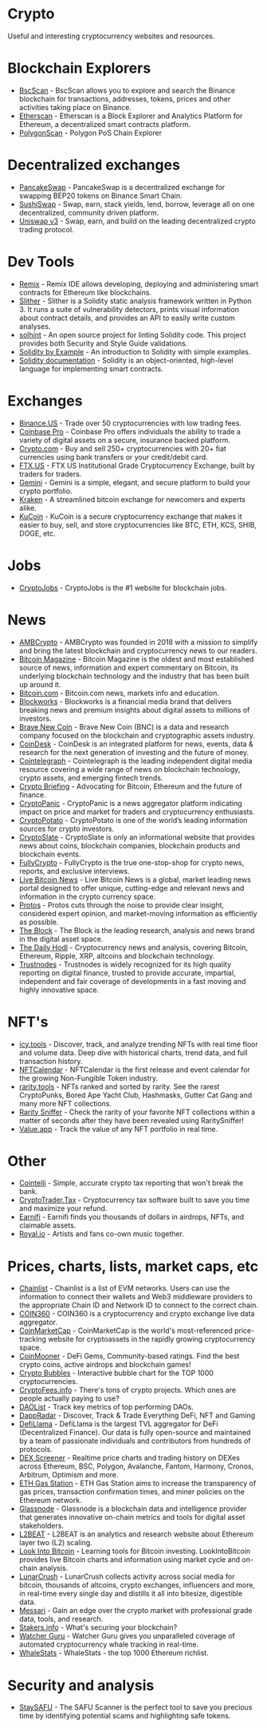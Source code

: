 # Crypto
Useful and interesting cryptocurrency websites and resources.

# Blockchain Explorers
* [BscScan](https://www.bscscan.com/) - BscScan allows you to explore and search the Binance blockchain for transactions, addresses, tokens, prices and other activities taking place on Binance.
* [Etherscan](https://etherscan.io/) - Etherscan is a Block Explorer and Analytics Platform for Ethereum, a decentralized smart contracts platform.
* [PolygonScan](https://polygonscan.com/) - Polygon PoS Chain Explorer

# Decentralized exchanges
* [PancakeSwap](https://pancakeswap.finance/) - PancakeSwap is a decentralized exchange for swapping BEP20 tokens on Binance Smart Chain.
* [SushiSwap](https://sushi.com/) - Swap, earn, stack yields, lend, borrow, leverage all on one decentralized, community driven platform.
* [Uniswap v3](https://app.uniswap.org/#/swap?chain=mainnet) - Swap, earn, and build on the leading decentralized crypto trading protocol.

# Dev Tools
* [Remix](https://remix.ethereum.org/) - Remix IDE allows developing, deploying and administering smart contracts for Ethereum like blockchains.
* [Slither](https://github.com/crytic/slither) - Slither is a Solidity static analysis framework written in Python 3. It runs a suite of vulnerability detectors, prints visual information about contract details, and provides an API to easily write custom analyses.
* [solhint](https://protofire.github.io/solhint/) - An open source project for linting Solidity code. This project provides both Security and Style Guide validations.
* [Solidity by Example](https://solidity-by-example.org/) - An introduction to Solidity with simple examples.
* [Solidity documentation](https://docs.soliditylang.org/) - Solidity is an object-oriented, high-level language for implementing smart contracts.

# Exchanges
* [Binance.US](https://www.binance.us/en/home) - Trade over 50 cryptocurrencies with low trading fees.
* [Coinbase Pro](https://pro.coinbase.com/) - Coinbase Pro offers individuals the ability to trade a variety of digital assets on a secure, insurance backed platform.
* [Crypto.com](https://crypto.com/us/) - Buy and sell 250+ cryptocurrencies with 20+ fiat currencies using bank transfers or your credit/debit card.
* [FTX.US](https://ftx.us/) - FTX US Institutional Grade Cryptocurrency Exchange, built by traders for traders.
* [Gemini](https://www.gemini.com/) - Gemini is a simple, elegant, and secure platform to build your crypto portfolio.
* [Kraken](https://www.kraken.com/en-us/) - A streamlined bitcoin exchange for newcomers and experts alike.
* [KuCoin](https://www.kucoin.com/) - KuCoin is a secure cryptocurrency exchange that makes it easier to buy, sell, and store cryptocurrencies like BTC, ETH, KCS, SHIB, DOGE, etc.

# Jobs
* [CryptoJobs](https://crypto.jobs/) - CryptoJobs is the #1 website for blockchain jobs. 

# News
* [AMBCrypto](https://ambcrypto.com/) - AMBCrypto was founded in 2018 with a mission to simplify and bring the latest blockchain and cryptocurrency news to our readers.
* [Bitcoin Magazine](https://bitcoinmagazine.com/) - Bitcoin Magazine is the oldest and most established source of news, information and expert commentary on Bitcoin, its underlying blockchain technology and the industry that has been built up around it.
* [Bitcoin.com](https://news.bitcoin.com/) - Bitcoin.com news, markets info and education.
* [Blockworks](https://blockworks.co/) - Blockworks is a financial media brand that delivers breaking news and premium insights about digital assets to millions of investors.
* [Brave New Coin](https://bravenewcoin.com/) - Brave New Coin (BNC) is a data and research company focused on the blockchain and cryptographic assets industry.
* [CoinDesk](https://www.coindesk.com/) - CoinDesk is an integrated platform for news, events, data & research for the next generation of investing and the future of money.
* [Cointelegraph](https://cointelegraph.com/) - Cointelegraph is the leading independent digital media resource covering a wide range of news on blockchain technology, crypto assets, and emerging fintech trends.
* [Crypto Briefing](https://cryptobriefing.com/) - Advocating for Bitcoin, Ethereum and the future of finance.
* [CryptoPanic](https://cryptopanic.com/) - CryptoPanic is a news aggregator platform indicating impact on price and market for traders and cryptocurrency enthusiasts.
* [CryptoPotato](https://cryptopotato.com/) - CryptoPotato is one of the world’s leading information sources for crypto investors.
* [CryptoSlate](https://cryptoslate.com/) - CryptoSlate is only an informational website that provides news about coins, blockchain companies, blockchain products and blockchain events.
* [FullyCrypto](https://fullycrypto.com/) - FullyCrypto is the true one-stop-shop for crypto news, reports, and exclusive interviews.
* [Live Bitcoin News](https://www.livebitcoinnews.com/) - Live Bitcoin News is a global, market leading news portal designed to offer unique, cutting-edge and relevant news and information in the crypto currency space.
* [Protos](https://protos.com/) - Protos cuts through the noise to provide clear insight, considered expert opinion, and market-moving information as efficiently as possible.
* [The Block](https://www.theblockcrypto.com/) - The Block is the leading research, analysis and news brand in the digital asset space.
* [The Daily Hodl](https://dailyhodl.com/) - Cryptocurrency news and analysis, covering Bitcoin, Ethereum, Ripple, XRP, altcoins and blockchain technology.
* [Trustnodes](https://www.trustnodes.com/) - Trustnodes is widely recognized for its high quality reporting on digital finance, trusted to provide accurate, impartial, independent and fair coverage of developments in a fast moving and highly innovative space.

# NFT's
* [icy.tools](https://icy.tools/) - Discover, track, and analyze trending NFTs with real time floor and volume data. Deep dive with historical charts, trend data, and full transaction history.
* [NFTCalendar](https://nftcalendar.io/) - NFTCalendar is the first release and event calendar for the growing Non-Fungible Token industry.
* [rarity.tools](https://rarity.tools/) - NFTs ranked and sorted by rarity. See the rarest CryptoPunks, Bored Ape Yacht Club, Hashmasks, Gutter Cat Gang and many more NFT collections.
* [Rarity Sniffer](http://raritysniffer.com/) - Check the rarity of your favorite NFT collections within a matter of seconds after they have been revealed using RaritySniffer!
* [Value.app](https://value.app/) - Track the value of any NFT portfolio in real time.

# Other
* [Cointelli](https://cointelli.com/) - Simple, accurate crypto tax reporting that won't break the bank.
* [CryptoTrader.Tax](https://cryptotrader.tax/) - Cryptocurrency tax software built to save you time and maximize your refund.
* [Earnifi](https://earni.fi/) - Earnifi finds you thousands of dollars in airdrops, NFTs, and claimable assets.
* [Royal.io](https://royal.io/) - Artists and fans co-own music together.

# Prices, charts, lists, market caps, etc
* [Chainlist](https://chainlist.org/) - Chainlist is a list of EVM networks. Users can use the information to connect their wallets and Web3 middleware providers to the appropriate Chain ID and Network ID to connect to the correct chain.
* [COIN360](https://coin360.com/) - COIN360 is a cryptocurrency and crypto exchange live data aggregator.
* [CoinMarketCap](https://coinmarketcap.com/) - CoinMarketCap is the world's most-referenced price-tracking website for cryptoassets in the rapidly growing cryptocurrency space.
* [CoinMooner](https://coinmooner.com/) - DeFi Gems, Community-based ratings. Find the best crypto coins, active airdrops and blockchain games!
* [Crypto Bubbles](https://cryptobubbles.net/) - Interactive bubble chart for the TOP 1000 cryptocurrencies.
* [CryptoFees.info](https://cryptofees.info) - There's tons of crypto projects.
Which ones are people actually paying to use?
* [DAOList](https://daolist.fyi/) - Track key metrics of top performing DAOs.
* [DappRadar](https://dappradar.com/) - Discover, Track & Trade Everything DeFi, NFT and Gaming
* [DefiLlama](https://defillama.com/) - DefiLlama is the largest TVL aggregator for DeFi (Decentralized Finance). Our data is fully open-source and maintained by a team of passionate individuals and contributors from hundreds of protocols.
* [DEX Screener](https://dexscreener.com/) - Realtime price charts and trading history on DEXes across Ethereum, BSC, Polygon, Avalanche, Fantom, Harmony, Cronos, Arbitrum, Optimism and more.
* [ETH Gas Station](https://ethgasstation.info/) - ETH Gas Station aims to increase the transparency of gas prices, transaction confirmation times, and miner policies on the Ethereum network.
* [Glassnode](https://glassnode.com/) - Glassnode is a blockchain data and intelligence provider that generates innovative on-chain metrics and tools for digital asset stakeholders.
* [L2BEAT](https://l2beat.com/) - L2BEAT is an analytics and research website about Ethereum layer two (L2) scaling.
* [Look Into Bitcoin](https://www.lookintobitcoin.com/) - Learning tools for Bitcoin investing. LookIntoBitcoin provides live Bitcoin charts and information using market cycle and on-chain analysis.
* [LunarCrush](https://lunarcrush.com/) - LunarCrush collects activity across social media for bitcoin, thousands of altcoins, crypto exchanges, influencers and more, in real-time every single day and distills it all into bitesize, digestible data.
* [Messari](https://messari.io/) - Gain an edge over the crypto market with professional grade data, tools, and research.
* [Stakers.info](https://stakers.info/) - What's securing your blockchain?
* [Watcher Guru](https://watcher.guru/) - Watcher Guru gives you unparalleled coverage of automated cryptocurrency whale tracking in real-time.
* [WhaleStats](https://www.whalestats.com/) - WhaleStats - the top 1000 Ethereum richlist.

# Security and analysis
* [StaySAFU](https://www.staysafu.org/) - The SAFU Scanner is the perfect tool to save you precious time by identifying potential scams and highlighting safe tokens.
